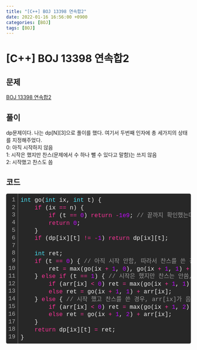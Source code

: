 ```yaml
---
title: "[C++] BOJ 13398 연속합2"
date: 2022-01-16 16:56:00 +0900
categories: [BOJ]
tags: [BOJ]
---
```


# [C++] BOJ 13398 연속합2

## 문제

[BOJ 13398 연속합2](https://www.acmicpc.net/problem/13398)

## 풀이

dp문제이다. 나는 dp[N][3]으로 풀이를 했다.
여기서 두번째 인자에 총 세가지의 상태를 지정해주었다. <br>
0: 아직 시작하지 않음 <br>
1: 시작은 했지만 찬스(문제에서 수 하나 뺄 수 있다고 말함)는 쓰지 않음 <br>
2: 시작했고 찬스도 씀

## 코드

<div class="colorscripter-code" style="color:#f0f0f0;font-family:Consolas, 'Liberation Mono', Menlo, Courier, monospace !important; position:relative !important;overflow:auto"><table class="colorscripter-code-table" style="margin:0;padding:0;border:none;background-color:#272727;border-radius:4px;" cellspacing="0" cellpadding="0"><tr><td style="padding:6px;border-right:2px solid #4f4f4f"><div style="margin:0;padding:0;word-break:normal;text-align:right;color:#aaa;font-family:Consolas, 'Liberation Mono', Menlo, Courier, monospace !important;line-height:130%"><div style="line-height:130%">1</div><div style="line-height:130%">2</div><div style="line-height:130%">3</div><div style="line-height:130%">4</div><div style="line-height:130%">5</div><div style="line-height:130%">6</div><div style="line-height:130%">7</div><div style="line-height:130%">8</div><div style="line-height:130%">9</div><div style="line-height:130%">10</div><div style="line-height:130%">11</div><div style="line-height:130%">12</div><div style="line-height:130%">13</div><div style="line-height:130%">14</div><div style="line-height:130%">15</div><div style="line-height:130%">16</div><div style="line-height:130%">17</div><div style="line-height:130%">18</div><div style="line-height:130%">19</div></div></td><td style="padding:6px 0;text-align:left"><div style="margin:0;padding:0;color:#f0f0f0;font-family:Consolas, 'Liberation Mono', Menlo, Courier, monospace !important;line-height:130%"><div style="padding:0 6px; white-space:pre; line-height:130%"><span style="color:#4be6fa">int</span>&nbsp;go(<span style="color:#4be6fa">int</span>&nbsp;ix,&nbsp;<span style="color:#4be6fa">int</span>&nbsp;t)&nbsp;{</div><div style="padding:0 6px; white-space:pre; line-height:130%">&nbsp;&nbsp;&nbsp;&nbsp;<span style="color:#ff3399">if</span>&nbsp;(ix&nbsp;<span style="color:#aaffaa"></span><span style="color:#ff3399">=</span><span style="color:#aaffaa"></span><span style="color:#ff3399">=</span>&nbsp;n)&nbsp;{</div><div style="padding:0 6px; white-space:pre; line-height:130%">&nbsp;&nbsp;&nbsp;&nbsp;&nbsp;&nbsp;&nbsp;&nbsp;<span style="color:#ff3399">if</span>&nbsp;(t&nbsp;<span style="color:#aaffaa"></span><span style="color:#ff3399">=</span><span style="color:#aaffaa"></span><span style="color:#ff3399">=</span>&nbsp;<span style="color:#c10aff">0</span>)&nbsp;<span style="color:#ff3399">return</span>&nbsp;<span style="color:#aaffaa"></span><span style="color:#ff3399">-</span><span style="color:#c10aff">1e9</span>;&nbsp;<span style="color:#999999">//&nbsp;끝까지&nbsp;확인했는데&nbsp;아직&nbsp;시작&nbsp;안했으면&nbsp;답이&nbsp;될&nbsp;수&nbsp;없으므로(하나는&nbsp;포함해야&nbsp;한다는&nbsp;문제&nbsp;조건)&nbsp;아주&nbsp;작은&nbsp;수&nbsp;리턴함</span></div><div style="padding:0 6px; white-space:pre; line-height:130%">&nbsp;&nbsp;&nbsp;&nbsp;&nbsp;&nbsp;&nbsp;&nbsp;<span style="color:#ff3399">return</span>&nbsp;<span style="color:#c10aff">0</span>;</div><div style="padding:0 6px; white-space:pre; line-height:130%">&nbsp;&nbsp;&nbsp;&nbsp;}</div><div style="padding:0 6px; white-space:pre; line-height:130%">&nbsp;&nbsp;&nbsp;&nbsp;<span style="color:#ff3399">if</span>&nbsp;(dp[ix][t]&nbsp;<span style="color:#aaffaa"></span><span style="color:#ff3399">!</span><span style="color:#aaffaa"></span><span style="color:#ff3399">=</span>&nbsp;<span style="color:#aaffaa"></span><span style="color:#ff3399">-</span><span style="color:#c10aff">1</span>)&nbsp;<span style="color:#ff3399">return</span>&nbsp;dp[ix][t];</div><div style="padding:0 6px; white-space:pre; line-height:130%">&nbsp;</div><div style="padding:0 6px; white-space:pre; line-height:130%">&nbsp;&nbsp;&nbsp;&nbsp;<span style="color:#4be6fa">int</span>&nbsp;ret;</div><div style="padding:0 6px; white-space:pre; line-height:130%">&nbsp;&nbsp;&nbsp;&nbsp;<span style="color:#ff3399">if</span>&nbsp;(t&nbsp;<span style="color:#aaffaa"></span><span style="color:#ff3399">=</span><span style="color:#aaffaa"></span><span style="color:#ff3399">=</span>&nbsp;<span style="color:#c10aff">0</span>)&nbsp;{&nbsp;<span style="color:#999999">//&nbsp;아직&nbsp;시작&nbsp;안함,&nbsp;따라서&nbsp;찬스를&nbsp;쓴&nbsp;경우로&nbsp;갈&nbsp;수는&nbsp;없음</span></div><div style="padding:0 6px; white-space:pre; line-height:130%">&nbsp;&nbsp;&nbsp;&nbsp;&nbsp;&nbsp;&nbsp;&nbsp;ret&nbsp;<span style="color:#aaffaa"></span><span style="color:#ff3399">=</span>&nbsp;max(go(ix&nbsp;<span style="color:#aaffaa"></span><span style="color:#ff3399">+</span>&nbsp;<span style="color:#c10aff">1</span>,&nbsp;<span style="color:#c10aff">0</span>),&nbsp;go(ix&nbsp;<span style="color:#aaffaa"></span><span style="color:#ff3399">+</span>&nbsp;<span style="color:#c10aff">1</span>,&nbsp;<span style="color:#c10aff">1</span>)&nbsp;<span style="color:#aaffaa"></span><span style="color:#ff3399">+</span>&nbsp;arr[ix]);</div><div style="padding:0 6px; white-space:pre; line-height:130%">&nbsp;&nbsp;&nbsp;&nbsp;}&nbsp;<span style="color:#ff3399">else</span>&nbsp;<span style="color:#ff3399">if</span>&nbsp;(t&nbsp;<span style="color:#aaffaa"></span><span style="color:#ff3399">=</span><span style="color:#aaffaa"></span><span style="color:#ff3399">=</span>&nbsp;<span style="color:#c10aff">1</span>)&nbsp;{&nbsp;<span style="color:#999999">//&nbsp;시작은&nbsp;했지만&nbsp;찬스는&nbsp;안씀,&nbsp;arr[ix]가&nbsp;음수일&nbsp;경우&nbsp;찬스를&nbsp;쓸&nbsp;수도&nbsp;있음</span></div><div style="padding:0 6px; white-space:pre; line-height:130%">&nbsp;&nbsp;&nbsp;&nbsp;&nbsp;&nbsp;&nbsp;&nbsp;<span style="color:#ff3399">if</span>&nbsp;(arr[ix]&nbsp;<span style="color:#aaffaa"></span><span style="color:#ff3399">&lt;</span>&nbsp;<span style="color:#c10aff">0</span>)&nbsp;ret&nbsp;<span style="color:#aaffaa"></span><span style="color:#ff3399">=</span>&nbsp;max(go(ix&nbsp;<span style="color:#aaffaa"></span><span style="color:#ff3399">+</span>&nbsp;<span style="color:#c10aff">1</span>,&nbsp;<span style="color:#c10aff">1</span>)&nbsp;<span style="color:#aaffaa"></span><span style="color:#ff3399">+</span>&nbsp;arr[ix],&nbsp;go(ix&nbsp;<span style="color:#aaffaa"></span><span style="color:#ff3399">+</span>&nbsp;<span style="color:#c10aff">1</span>,&nbsp;<span style="color:#c10aff">2</span>));</div><div style="padding:0 6px; white-space:pre; line-height:130%">&nbsp;&nbsp;&nbsp;&nbsp;&nbsp;&nbsp;&nbsp;&nbsp;<span style="color:#ff3399">else</span>&nbsp;ret&nbsp;<span style="color:#aaffaa"></span><span style="color:#ff3399">=</span>&nbsp;go(ix&nbsp;<span style="color:#aaffaa"></span><span style="color:#ff3399">+</span>&nbsp;<span style="color:#c10aff">1</span>,&nbsp;<span style="color:#c10aff">1</span>)&nbsp;<span style="color:#aaffaa"></span><span style="color:#ff3399">+</span>&nbsp;arr[ix];</div><div style="padding:0 6px; white-space:pre; line-height:130%">&nbsp;&nbsp;&nbsp;&nbsp;}&nbsp;<span style="color:#ff3399">else</span>&nbsp;{&nbsp;<span style="color:#999999">//&nbsp;시작&nbsp;했고&nbsp;찬스를&nbsp;쓴&nbsp;경우,&nbsp;arr[ix]가&nbsp;음수일&nbsp;경우&nbsp;더&nbsp;이상&nbsp;찬스를&nbsp;쓰지&nbsp;못하므로&nbsp;바로&nbsp;끝내버릴&nbsp;수도&nbsp;있음(ix를&nbsp;n으로)</span></div><div style="padding:0 6px; white-space:pre; line-height:130%">&nbsp;&nbsp;&nbsp;&nbsp;&nbsp;&nbsp;&nbsp;&nbsp;<span style="color:#ff3399">if</span>&nbsp;(arr[ix]&nbsp;<span style="color:#aaffaa"></span><span style="color:#ff3399">&lt;</span>&nbsp;<span style="color:#c10aff">0</span>)&nbsp;ret&nbsp;<span style="color:#aaffaa"></span><span style="color:#ff3399">=</span>&nbsp;max(go(ix&nbsp;<span style="color:#aaffaa"></span><span style="color:#ff3399">+</span>&nbsp;<span style="color:#c10aff">1</span>,&nbsp;<span style="color:#c10aff">2</span>)&nbsp;<span style="color:#aaffaa"></span><span style="color:#ff3399">+</span>&nbsp;arr[ix],&nbsp;go(n,&nbsp;<span style="color:#c10aff">2</span>));</div><div style="padding:0 6px; white-space:pre; line-height:130%">&nbsp;&nbsp;&nbsp;&nbsp;&nbsp;&nbsp;&nbsp;&nbsp;<span style="color:#ff3399">else</span>&nbsp;ret&nbsp;<span style="color:#aaffaa"></span><span style="color:#ff3399">=</span>&nbsp;go(ix&nbsp;<span style="color:#aaffaa"></span><span style="color:#ff3399">+</span>&nbsp;<span style="color:#c10aff">1</span>,&nbsp;<span style="color:#c10aff">2</span>)&nbsp;<span style="color:#aaffaa"></span><span style="color:#ff3399">+</span>&nbsp;arr[ix];</div><div style="padding:0 6px; white-space:pre; line-height:130%">&nbsp;&nbsp;&nbsp;&nbsp;}</div><div style="padding:0 6px; white-space:pre; line-height:130%">&nbsp;&nbsp;&nbsp;&nbsp;<span style="color:#ff3399">return</span>&nbsp;dp[ix][t]&nbsp;<span style="color:#aaffaa"></span><span style="color:#ff3399">=</span>&nbsp;ret;</div><div style="padding:0 6px; white-space:pre; line-height:130%">}</div></div><div style="text-align:right;margin-top:-13px;margin-right:5px;font-size:9px;font-style:italic"><a href="http://colorscripter.com/info#e" target="_blank" style="color:#4f4f4ftext-decoration:none">Colored by Color Scripter</a></div></td><td style="vertical-align:bottom;padding:0 2px 4px 0"><a href="http://colorscripter.com/info#e" target="_blank" style="text-decoration:none;color:white"><span style="font-size:9px;word-break:normal;background-color:#4f4f4f;color:white;border-radius:10px;padding:1px">cs</span></a></td></tr></table></div>
